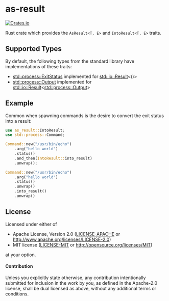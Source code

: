 # as-result

[![Crates.io](https://img.shields.io/crates/v/as-result)](https://crates.io/crates/as-result)

Rust crate which provides the `AsResult<T, E>` and `IntoResult<T, E>` traits.

## Supported Types

By default, the following types from the standard library have implementations of these traits:

- [std::process::ExitStatus] implemented for [std::io::Result]<()>
- [std::process::Output] implemented for [std::io::Result]<[std::process::Output]>

[std::io::Result]: https://doc.rust-lang.org/std/io/type.Result.html
[std::process::ExitStatus]: https://doc.rust-lang.org/std/process/struct.ExitStatus.html
[std::process::Output]: https://doc.rust-lang.org/std/process/struct.Output.html

## Example

Common when spawning commands is the desire to convert the exit status into a result:

```rust
use as_result::IntoResult;
use std::process::Command;

Command::new("/usr/bin/echo")
    .arg("hello world")
    .status()
    .and_then(IntoResult::into_result)
    .unwrap();

Command::new("/usr/bin/echo")
    .arg("hello world")
    .status()
    .unwrap()
    .into_result()
    .unwrap()
```

## License

Licensed under either of

 * Apache License, Version 2.0 ([LICENSE-APACHE](LICENSE-APACHE) or http://www.apache.org/licenses/LICENSE-2.0)
 * MIT license ([LICENSE-MIT](LICENSE-MIT) or http://opensource.org/licenses/MIT)

at your option.

#### Contribution

Unless you explicitly state otherwise, any contribution intentionally submitted for inclusion in the work by you, as defined in the Apache-2.0 license, shall be dual licensed as above, without any additional terms or conditions.

